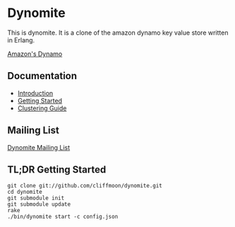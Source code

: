 Dynomite
===

This is dynomite.  It is a clone of the amazon dynamo key value store written in Erlang.

[Amazon's Dynamo](http://www.allthingsdistributed.com/2007/10/amazons_dynamo.html)

Documentation
---

* [Introduction](http://wiki.github.com/cliffmoon/dynomite/home)
* [Getting Started](http://wiki.github.com/cliffmoon/dynomite/getting-started)
* [Clustering Guide](http://wiki.github.com/cliffmoon/dynomite/clustering-guide)

Mailing List
---

[Dynomite Mailing List](http://groups.google.com/group/dynomite-users)

TL;DR Getting Started
----

	git clone git://github.com/cliffmoon/dynomite.git
	cd dynomite
	git submodule init
	git submodule update
	rake
	./bin/dynomite start -c config.json
	
